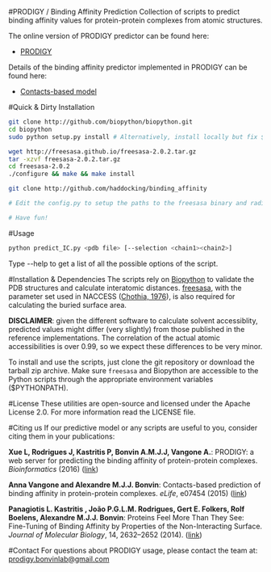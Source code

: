 #PRODIGY / Binding Affinity Prediction 
Collection of scripts to predict binding affinity values
for protein-protein complexes from atomic structures.

The online version of PRODIGY predictor can be found here:
* [PRODIGY](http://milou.science.uu.nl/services/PRODIGY/)

Details of the binding affinity predictor implemented in PRODIGY can be found here:
* [Contacts-based model](http://www.ncbi.nlm.nih.gov/pubmed/26193119)

#Quick & Dirty Installation
```bash
git clone http://github.com/biopython/biopython.git
cd biopython
sudo python setup.py install # Alternatively, install locally but fix $PYTHONPATH

wget http://freesasa.github.io/freesasa-2.0.2.tar.gz
tar -xzvf freesasa-2.0.2.tar.gz
cd freesasa-2.0.2
./configure && make && make install

git clone http://github.com/haddocking/binding_affinity

# Edit the config.py to setup the paths to the freesasa binary and radii files

# Have fun!
```

#Usage

```bash
python predict_IC.py <pdb file> [--selection <chain1><chain2>]
```

Type --help to get a list of all the possible options of the script.

#Installation & Dependencies
The scripts rely on [Biopython](www.biopython.org) to validate the PDB structures and calculate
interatomic distances. [freesasa](https://github.com/mittinatten/freesasa), with the parameter
set used in NACCESS ([Chothia, 1976](http://www.ncbi.nlm.nih.gov/pubmed/994183)), is also
required for calculating the buried surface area.

**DISCLAIMER**: given the different software to calculate solvent accessiblity, predicted
values might differ (very slightly) from those published in the reference implementations.
The correlation of the actual atomic accessibilities is over 0.99, so we expect these
differences to be very minor.

To install and use the scripts, just clone the git repository or download the tarball zip
archive. Make sure `freesasa` and Biopython are accessible to the Python scripts
through the appropriate environment variables ($PYTHONPATH).

#License
These utilities are open-source and licensed under the Apache License 2.0. For more information
read the LICENSE file.

#Citing us
If our predictive model or any scripts are useful to you, consider citing them in your
publications:

**Xue L, Rodrigues J, Kastritis P, Bonvin A.M.J.J, Vangone A.**: PRODIGY: a web server for predicting the binding affinity of protein-protein complexes. *Bioinformatics* (2016) ([link](http://bioinformatics.oxfordjournals.org/content/early/2016/08/27/bioinformatics.btw514))

**Anna Vangone and Alexandre M.J.J. Bonvin**: Contacts-based prediction of binding affinity in protein-protein complexes. *eLife*, e07454 (2015) ([link](http://www.ncbi.nlm.nih.gov/pubmed/26193119))

**Panagiotis L. Kastritis , João P.G.L.M. Rodrigues, Gert E. Folkers, Rolf Boelens, Alexandre M.J.J. Bonvin**: Proteins Feel More Than They See: Fine-Tuning of Binding Affinity by Properties of the Non-Interacting Surface. *Journal of Molecular Biology*, 14, 2632–2652 (2014). ([link](http://www.ncbi.nlm.nih.gov/pubmed/24768922))

#Contact
For questions about PRODIGY usage, please contact the team at: prodigy.bonvinlab@gmail.com

